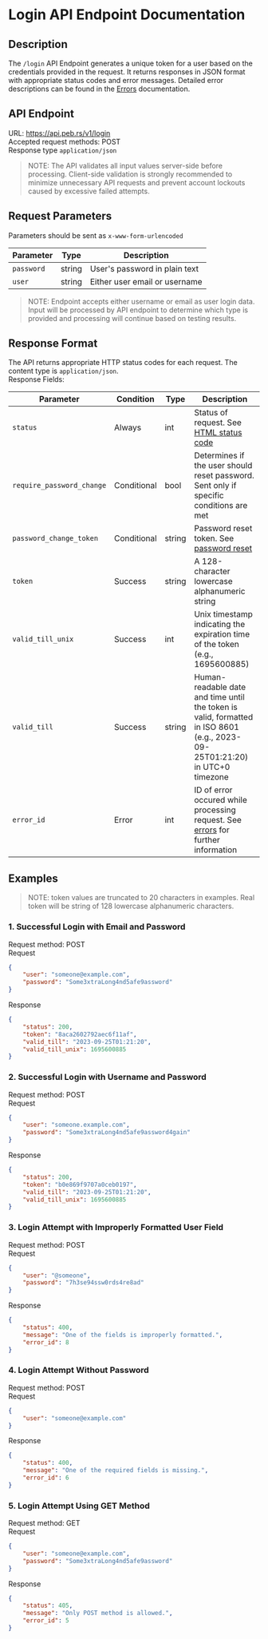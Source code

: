 # Login API Endpoint Documentation
## Description

The `/login` API Endpoint generates a unique token for a user based on the credentials provided in the request. It returns responses in JSON format with appropriate status codes and error messages. Detailed error descriptions can be found in the [Errors](../Errors/) documentation.

## API Endpoint
URL: https://api.peb.rs/v1/login
<br>
Accepted request methods: POST
<br>
Response type `application/json`

> NOTE: The API validates all input values server-side before processing. Client-side validation is strongly recommended to minimize unnecessary API requests and prevent account lockouts caused by excessive failed attempts.

## Request Parameters

Parameters should be sent as `x-www-form-urlencoded`

| Parameter      | Type   | Description                     |
|----------------|--------|---------------------------------|
| `password`     | string | User's password in plain text   |
| `user`         | string | Either user email or username   |

> NOTE: Endpoint accepts either username or email as user login data. Input will be processed by API endpoint to determine which type is provided and processing will continue based on testing results.

## Response Format

The API returns appropriate HTTP status codes for each request. The content type is `application/json`.
<br>
Response Fields:

| Parameter                 | Condition   | Type   | Description                                                                                                                |
|---------------------------|-------------|--------|----------------------------------------------------------------------------------------------------------------------------|
| `status`                  | Always      | int    | Status of request. See [HTML status code](https://developer.mozilla.org/en-US/docs/Web/HTTP/Reference/Status)              |
| `require_password_change` | Conditional | bool   | Determines if the user should reset password. Sent only if specific conditions are met                                     |
| `password_change_token`   | Conditional | string | Password reset token. See [password reset](./login.reset.password.md)                                                      |
| `token`                   | Success     | string | A 128-character lowercase alphanumeric string                                                                              |
| `valid_till_unix`         | Success     | int    | Unix timestamp indicating the expiration time of the token (e.g., 1695600885)                                              |
| `valid_till`              | Success     | string | Human-readable date and time until the token is valid, formatted in ISO 8601 (e.g., 2023-09-25T01:21:20) in UTC+0 timezone |
| `error_id`                | Error       | int    | ID of error occured while processing request. See [errors](../Errors/) for further information                             |

## Examples
> NOTE: token values are truncated to 20 characters in examples. Real token will be string of 128 lowercase alphanumeric characters.

### 1. Successful Login with Email and Password
Request method: POST
<br>
Request
```JSON
{
    "user": "someone@example.com",
    "password": "Some3xtraLong4nd5afe9assword"
}
```
Response
```JSON
{
    "status": 200,
    "token": "8aca2602792aec6f11af",
    "valid_till": "2023-09-25T01:21:20",
    "valid_till_unix": 1695600885
}
```

### 2. Successful Login with Username and Password
Request method: POST
<br>
Request
```JSON
{
    "user": "someone.example.com",
    "password": "Some3xtraLong4nd5afe9assword4gain"
}
```
Response
```JSON
{
    "status": 200,
    "token": "b0e869f9707a0ceb0197",
    "valid_till": "2023-09-25T01:21:20",
    "valid_till_unix": 1695600885
}
```

### 3. Login Attempt with Improperly Formatted User Field
Request method: POST
<br>
Request
```JSON
{
    "user": "@someone",
    "password": "7h3se94ssw0rds4re8ad"
}
```
Response
```JSON
{
    "status": 400,
    "message": "One of the fields is improperly formatted.",
    "error_id": 8
}
```

### 4. Login Attempt Without Password
Request method: POST
<br>
Request
```JSON
{
    "user": "someone@example.com"
}
```
Response
```JSON
{
    "status": 400,
    "message": "One of the required fields is missing.",
    "error_id": 6
}
```

### 5. Login Attempt Using GET Method
Request method: GET
<br>
Request
```JSON
{
    "user": "someone@example.com",
    "password": "Some3xtraLong4nd5afe9assword"
}
```
Response
```JSON
{
    "status": 405,
    "message": "Only POST method is allowed.",
    "error_id": 5
}
```
